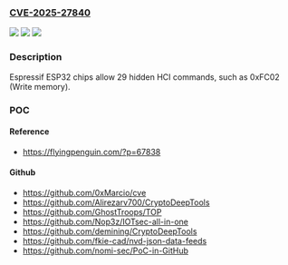 ### [CVE-2025-27840](https://cve.mitre.org/cgi-bin/cvename.cgi?name=CVE-2025-27840)
![](https://img.shields.io/static/v1?label=Product&message=n%2Fa&color=blue)
![](https://img.shields.io/static/v1?label=Version&message=n%2Fa&color=blue)
![](https://img.shields.io/static/v1?label=Vulnerability&message=n%2Fa&color=brighgreen)

### Description

Espressif ESP32 chips allow 29 hidden HCI commands, such as 0xFC02 (Write memory).

### POC

#### Reference
- https://flyingpenguin.com/?p=67838

#### Github
- https://github.com/0xMarcio/cve
- https://github.com/Alirezarv700/CryptoDeepTools
- https://github.com/GhostTroops/TOP
- https://github.com/Nop3z/IOTsec-all-in-one
- https://github.com/demining/CryptoDeepTools
- https://github.com/fkie-cad/nvd-json-data-feeds
- https://github.com/nomi-sec/PoC-in-GitHub

